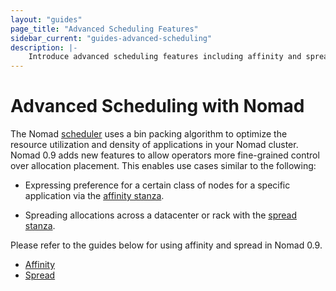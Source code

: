 ```yaml
---
layout: "guides"
page_title: "Advanced Scheduling Features"
sidebar_current: "guides-advanced-scheduling"
description: |-
    Introduce advanced scheduling features including affinity and spread.
---
```


# Advanced Scheduling with Nomad

The Nomad [scheduler][scheduling] uses a bin packing algorithm to optimize the resource utilization and density of applications in your Nomad cluster. Nomad 0.9 adds new features to allow operators more fine-grained control over allocation placement. This enables use cases similar to the following:

- Expressing preference for a certain class of nodes for a specific application via the [affinity stanza][affinity-stanza].

- Spreading allocations across a datacenter or rack with the [spread stanza][spread-stanza].

Please refer to the guides below for using affinity and spread in Nomad 0.9.

- [Affinity][affinity-guide]
- [Spread][spread-guide]

[affinity-guide]: /guides/advanced-scheduling/affinity.html
[affinity-stanza]: /docs/job-specification/affinity.html
[spread-guide]: /guides/advanced-scheduling/spread.html
[spread-stanza]: /docs/job-specification/spread.html
[scheduling]: /docs/internals/scheduling.html

